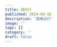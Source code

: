 ```yaml
---
title: 湖州行
published: 2024-04-16
description: '错峰出行'
image: ''
tags: []
category: ''
draft: false 
---
```

